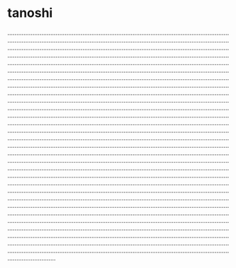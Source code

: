# tanoshi
...................................................................................................................................................................................................................................................................................................................................................................................................................................................................................................................................................................................................................................................................................................................................................................................................................................................................................................................................................................................................................................................................................................................................................................................................................................................................................................................................................................................................................................................................................................................................................................................................................................................................................................................................................................................................................................................................................................................................................................................................................................................................................................................................................................................................................................................................................................................................................................................................................................................................................................................................................................................................................................................................................................................................................................................................................................................................................................................................................................................................................................................................................................................................................................................................................................................................................................................................................................................................................................................................................................................................................................................................................................................................................................................................................................................................................................................................................................